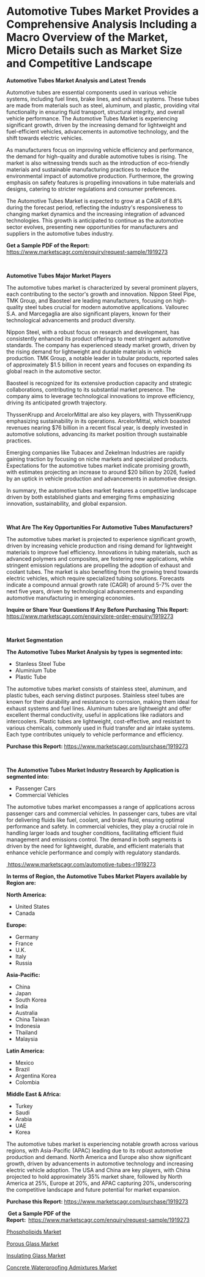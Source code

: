 <p><h1>Automotive Tubes Market Provides a Comprehensive Analysis Including a Macro Overview of the Market, Micro Details such as Market Size and Competitive Landscape</h1></p><p><strong>Automotive Tubes Market Analysis and Latest Trends</strong></p>
<p><p>Automotive tubes are essential components used in various vehicle systems, including fuel lines, brake lines, and exhaust systems. These tubes are made from materials such as steel, aluminum, and plastic, providing vital functionality in ensuring fluid transport, structural integrity, and overall vehicle performance. The Automotive Tubes Market is experiencing significant growth, driven by the increasing demand for lightweight and fuel-efficient vehicles, advancements in automotive technology, and the shift towards electric vehicles.</p><p>As manufacturers focus on improving vehicle efficiency and performance, the demand for high-quality and durable automotive tubes is rising. The market is also witnessing trends such as the introduction of eco-friendly materials and sustainable manufacturing practices to reduce the environmental impact of automotive production. Furthermore, the growing emphasis on safety features is propelling innovations in tube materials and designs, catering to stricter regulations and consumer preferences.</p><p>The Automotive Tubes Market is expected to grow at a CAGR of 8.8% during the forecast period, reflecting the industry's responsiveness to changing market dynamics and the increasing integration of advanced technologies. This growth is anticipated to continue as the automotive sector evolves, presenting new opportunities for manufacturers and suppliers in the automotive tubes industry.</p></p>
<p><strong>Get a Sample PDF of the Report:&nbsp;</strong> <a href="https://www.marketscagr.com/enquiry/request-sample/1919273?utm_campaign=1166&utm_medium=2&utm_source=Github&utm_content=ia&utm_term=01042025&utm_id=automotive-tubes">https://www.marketscagr.com/enquiry/request-sample/1919273</a></p>
<p>&nbsp;</p>
<p><strong>Automotive Tubes Major Market Players</strong></p>
<p><p>The automotive tubes market is characterized by several prominent players, each contributing to the sector's growth and innovation. Nippon Steel Pipe, TMK Group, and Baosteel are leading manufacturers, focusing on high-quality steel tubes crucial for modern automotive applications. Vallourec S.A. and Marcegaglia are also significant players, known for their technological advancements and product diversity.</p><p>Nippon Steel, with a robust focus on research and development, has consistently enhanced its product offerings to meet stringent automotive standards. The company has experienced steady market growth, driven by the rising demand for lightweight and durable materials in vehicle production. TMK Group, a notable leader in tubular products, reported sales of approximately $1.5 billion in recent years and focuses on expanding its global reach in the automotive sector.</p><p>Baosteel is recognized for its extensive production capacity and strategic collaborations, contributing to its substantial market presence. The company aims to leverage technological innovations to improve efficiency, driving its anticipated growth trajectory.</p><p>ThyssenKrupp and ArcelorMittal are also key players, with ThyssenKrupp emphasizing sustainability in its operations. ArcelorMittal, which boasted revenues nearing $76 billion in a recent fiscal year, is deeply invested in automotive solutions, advancing its market position through sustainable practices.</p><p>Emerging companies like Tubacex and Zekelman Industries are rapidly gaining traction by focusing on niche markets and specialized products. Expectations for the automotive tubes market indicate promising growth, with estimates projecting an increase to around $20 billion by 2026, fueled by an uptick in vehicle production and advancements in automotive design.</p><p>In summary, the automotive tubes market features a competitive landscape driven by both established giants and emerging firms emphasizing innovation, sustainability, and global expansion.</p></p>
<p>&nbsp;</p>
<p><strong>What Are The Key Opportunities For Automotive Tubes Manufacturers?</strong></p>
<p><p>The automotive tubes market is projected to experience significant growth, driven by increasing vehicle production and rising demand for lightweight materials to improve fuel efficiency. Innovations in tubing materials, such as advanced polymers and composites, are fostering new applications, while stringent emission regulations are propelling the adoption of exhaust and coolant tubes. The market is also benefiting from the growing trend towards electric vehicles, which require specialized tubing solutions. Forecasts indicate a compound annual growth rate (CAGR) of around 5-7% over the next five years, driven by technological advancements and expanding automotive manufacturing in emerging economies.</p></p>
<p><strong>Inquire or Share Your Questions If Any Before Purchasing This Report:</strong> <a href="https://www.marketscagr.com/enquiry/pre-order-enquiry/1919273?utm_campaign=1166&utm_medium=2&utm_source=Github&utm_content=ia&utm_term=01042025&utm_id=automotive-tubes">https://www.marketscagr.com/enquiry/pre-order-enquiry/1919273</a></p>
<p>&nbsp;</p>
<p><strong>Market Segmentation</strong></p>
<p><strong>The Automotive Tubes Market Analysis by types is segmented into:</strong></p>
<p><ul><li>Stanless Steel Tube</li><li>Aluminium Tube</li><li>Plastic Tube</li></ul></p>
<p><p>The automotive tubes market consists of stainless steel, aluminum, and plastic tubes, each serving distinct purposes. Stainless steel tubes are known for their durability and resistance to corrosion, making them ideal for exhaust systems and fuel lines. Aluminum tubes are lightweight and offer excellent thermal conductivity, useful in applications like radiators and intercoolers. Plastic tubes are lightweight, cost-effective, and resistant to various chemicals, commonly used in fluid transfer and air intake systems. Each type contributes uniquely to vehicle performance and efficiency.</p></p>
<p><strong>Purchase this Report:&nbsp;</strong><a href="https://www.marketscagr.com/purchase/1919273?utm_campaign=1166&utm_medium=2&utm_source=Github&utm_content=ia&utm_term=01042025&utm_id=automotive-tubes">https://www.marketscagr.com/purchase/1919273</a></p>
<p>&nbsp;</p>
<p><strong>The Automotive Tubes Market Industry Research by Application is segmented into:</strong></p>
<p><ul><li>Passenger Cars</li><li>Commercial Vehicles</li></ul></p>
<p><p>The automotive tubes market encompasses a range of applications across passenger cars and commercial vehicles. In passenger cars, tubes are vital for delivering fluids like fuel, coolant, and brake fluid, ensuring optimal performance and safety. In commercial vehicles, they play a crucial role in handling larger loads and tougher conditions, facilitating efficient fluid management and emissions control. The demand in both segments is driven by the need for lightweight, durable, and efficient materials that enhance vehicle performance and comply with regulatory standards.</p></p>
<p><a href="https://www.marketscagr.com/automotive-tubes-r1919273?utm_campaign=1166&utm_medium=2&utm_source=Github&utm_content=ia&utm_term=01042025&utm_id=automotive-tubes">&nbsp;https://www.marketscagr.com/automotive-tubes-r1919273</a></p>
<p><strong>In terms of Region, the Automotive Tubes Market Players available by Region are:</strong></p>
<p>
    <p> <strong> North America: </strong>
        <ul>
            <li>United States</li>
            <li>Canada</li>
        </ul>
        </p> 
    <p> <strong> Europe: </strong>
        <ul>
            <li>Germany</li>
            <li>France</li>
            <li>U.K.</li>
            <li>Italy</li>
            <li>Russia</li>
        </ul>
        </p> 
    <p> <strong> Asia-Pacific: </strong>
        <ul>
            <li>China</li>
            <li>Japan</li>
            <li>South Korea</li>
            <li>India</li>
            <li>Australia</li>
            <li>China Taiwan</li>
            <li>Indonesia</li>
            <li>Thailand</li>
            <li>Malaysia</li>
        </ul>
        </p> 
    <p> <strong> Latin America: </strong>
        <ul>
            <li>Mexico</li>
            <li>Brazil</li>
            <li>Argentina Korea</li>
            <li>Colombia</li>
        </ul>
        </p> 
    <p> <strong> Middle East & Africa: </strong>
        <ul>
            <li>Turkey</li>
            <li>Saudi</li>
            <li>Arabia</li>
            <li>UAE</li>
            <li>Korea</li>
        </ul>
    </p>
    </p>
<p><p>The automotive tubes market is experiencing notable growth across various regions, with Asia-Pacific (APAC) leading due to its robust automotive production and demand. North America and Europe also show significant growth, driven by advancements in automotive technology and increasing electric vehicle adoption. The USA and China are key players, with China projected to hold approximately 35% market share, followed by North America at 25%, Europe at 20%, and APAC capturing 20%, underscoring the competitive landscape and future potential for market expansion.</p></p>
<p><strong>Purchase this Report: </strong><a href="https://www.marketscagr.com/purchase/1919273?utm_campaign=1166&utm_medium=2&utm_source=Github&utm_content=ia&utm_term=01042025&utm_id=automotive-tubes">https://www.marketscagr.com/purchase/1919273</a></p>
<p>&nbsp;<strong>Get a Sample PDF of the Report:&nbsp;&nbsp;</strong><a href="https://www.marketscagr.com/enquiry/request-sample/1919273?utm_campaign=1166&utm_medium=2&utm_source=Github&utm_content=ia&utm_term=01042025&utm_id=automotive-tubes">https://www.marketscagr.com/enquiry/request-sample/1919273</a></p>
<p><strong></strong></p>
<p><p><a href="https://github.com/oshodikurc/Market-Research-Report-List-1/blob/main/phospholipids-market.md?utm_campaign=1166&utm_medium=2&utm_source=Github&utm_content=ia&utm_term=01042025&utm_id=automotive-tubes">Phospholipids Market</a></p><p><a href="https://github.com/aslinalirey9/Market-Research-Report-List-1/blob/main/porous-glass-market.md?utm_campaign=1166&utm_medium=2&utm_source=Github&utm_content=ia&utm_term=01042025&utm_id=automotive-tubes">Porous Glass Market</a></p><p><a href="https://github.com/efialiurca/Market-Research-Report-List-1/blob/main/insulating-glass-market.md?utm_campaign=1166&utm_medium=2&utm_source=Github&utm_content=ia&utm_term=01042025&utm_id=automotive-tubes">Insulating Glass Market</a></p><p><a href="https://github.com/ajegiobitsa/Market-Research-Report-List-1/blob/main/concrete-waterproofing-admixtures-market.md?utm_campaign=1166&utm_medium=2&utm_source=Github&utm_content=ia&utm_term=01042025&utm_id=automotive-tubes">Concrete Waterproofing Admixtures Market</a></p></p>